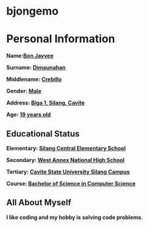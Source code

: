 # bjongemo
<!Doctype html>
<html>
<head>
</head>
<body> 
      <h1>Personal Information</h1>
      <p><b>Name:<ins>Bon Jayvee</ins></p>
      <p><b>Surname: <ins>Dimaunahan</ins></p>
      <p><b>Middlename: <ins>Crebillo</ins></p>
      <p><b>Gender: <ins>Male</ins></p>
      <p><b>Address: <ins>Biga 1, Silang, Cavite</ins></p>
      <p><b>Age: <ins>19 years old</ins></p>
      <h2>Educational Status</h2>
      <p><b>Elementary: <ins>Silang Central Elementary School</ins></p>
      <p><b>Secondary: <ins>West Annex National High School</ins></p>
      <p><b>Tertiary: <ins>Cavite State University Silang Campus</ins></p>
      <p><b>Course: <ins>Bachelor of Science in Computer Science</ins></p>
      <h2>All About Myself </h2>
      <p>I like coding and my hobby is solving code problems. </p>

</body>
</html>

